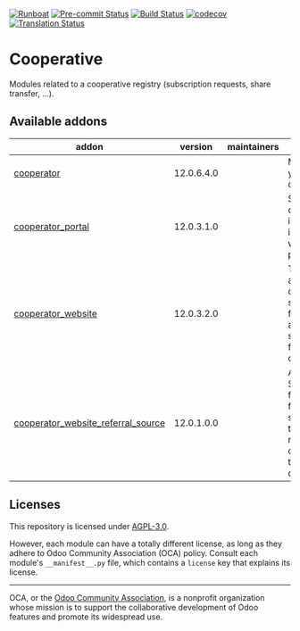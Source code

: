 
[![Runboat](https://img.shields.io/badge/runboat-Try%20me-875A7B.png)](https://runboat.odoo-community.org/builds?repo=OCA/cooperative&target_branch=12.0)
[![Pre-commit Status](https://github.com/OCA/cooperative/actions/workflows/pre-commit.yml/badge.svg?branch=12.0)](https://github.com/OCA/cooperative/actions/workflows/pre-commit.yml?query=branch%3A12.0)
[![Build Status](https://github.com/OCA/cooperative/actions/workflows/test.yml/badge.svg?branch=12.0)](https://github.com/OCA/cooperative/actions/workflows/test.yml?query=branch%3A12.0)
[![codecov](https://codecov.io/gh/OCA/cooperative/branch/12.0/graph/badge.svg)](https://codecov.io/gh/OCA/cooperative)
[![Translation Status](https://translation.odoo-community.org/widgets/cooperative-12-0/-/svg-badge.svg)](https://translation.odoo-community.org/engage/cooperative-12-0/?utm_source=widget)

<!-- /!\ do not modify above this line -->

# Cooperative

Modules related to a cooperative registry (subscription requests, share transfer, ...).

<!-- /!\ do not modify below this line -->

<!-- prettier-ignore-start -->

[//]: # (addons)

Available addons
----------------
addon | version | maintainers | summary
--- | --- | --- | ---
[cooperator](cooperator/) | 12.0.6.4.0 |  | Manage your cooperators
[cooperator_portal](cooperator_portal/) | 12.0.3.1.0 |  | Show cooperator information in the website portal
[cooperator_website](cooperator_website/) | 12.0.3.2.0 |  | This module adds the cooperator subscription form allowing to subscribe for shares online.
[cooperator_website_referral_source](cooperator_website_referral_source/) | 12.0.1.0.0 |  | Add a Selection field in the form to select how the respondent discovered the cooperative.

[//]: # (end addons)

<!-- prettier-ignore-end -->

## Licenses

This repository is licensed under [AGPL-3.0](LICENSE).

However, each module can have a totally different license, as long as they adhere to Odoo Community Association (OCA)
policy. Consult each module's `__manifest__.py` file, which contains a `license` key
that explains its license.

----
OCA, or the [Odoo Community Association](http://odoo-community.org/), is a nonprofit
organization whose mission is to support the collaborative development of Odoo features
and promote its widespread use.
